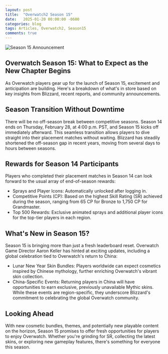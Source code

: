 ```yaml
---
layout: post
title:  "Overwatch2 Season 15"
date:   2025-01-20 00:00:00 -0600
categories: blog
tags: Articles, Overwatch2, Season15
comments: true
---
```

![Season 15 Announcement](https://bnetcmsus-a.akamaihd.net/cms/page_media/hf/HFFBQXR8NMV11706311284741.png)

## Overwatch Season 15: What to Expect as the New Chapter Begins

As Overwatch players gear up for the launch of Season 15, excitement and anticipation are building. Here's a breakdown of what's in store based on key insights from Blizzard, recent reports, and community announcements.

## Season Transition Without Downtime

There will be no off-season break between competitive seasons. Season 14 ends on Thursday, February 28, at 4:00 p.m. PST, and Season 15 kicks off immediately afterward. This seamless transition allows players to dive straight into their placement matches without waiting.
Blizzard has steadily shortened the off-season gap in recent years, moving from several days to hours between seasons.

## Rewards for Season 14 Participants

Players who completed their placement matches in Season 14 can look forward to the usual array of end-of-season rewards:

- Sprays and Player Icons: Automatically unlocked after logging in.
- Competitive Points (CP): Based on the highest Skill Rating (SR) achieved during the season, ranging from 65 CP for Bronze to 1,750 CP for Grandmaster.
- Top 500 Rewards: Exclusive animated sprays and additional player icons for the top-tier players in each region.

## What's New in Season 15?

Season 15 is bringing more than just a fresh leaderboard reset. Overwatch Game Director Aaron Keller has hinted at exciting updates, including a global celebration tied to Overwatch's return to China:

- Lunar New Year Skin Bundles: Players worldwide can expect cosmetics inspired by Chinese mythology, further enriching Overwatch's vibrant skin collection.
- China-Specific Events: Returning players in China will have opportunities to earn exclusive, previously unavailable Mythic skins. While these events are region-specific, they underscore Blizzard's commitment to celebrating the global Overwatch community.

## Looking Ahead

With new cosmetic bundles, themes, and potentially new playable content on the horizon, Season 15 promises to offer fresh opportunities for players to enjoy Overwatch. Whether you're grinding for SR, collecting the latest skins, or exploring new gameplay features, there's something for everyone this season.
